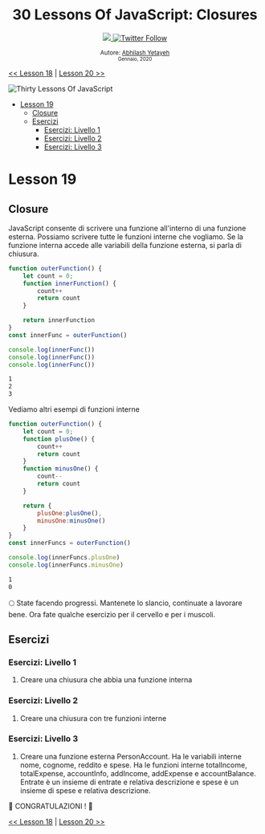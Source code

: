 <div align="center">
  <h1> 30 Lessons Of JavaScript: Closures</h1>
  <a class="header-badge" target="_blank" href="https://www.linkedin.com/in/Abhilash/">
  <img src="https://img.shields.io/badge/style--5eba00.svg?label=LinkedIn&logo=linkedin&style=social">
  </a>
  <a class="header-badge" target="_blank" href="https://twitter.com/Abhilash">
  <img alt="Twitter Follow" src="https://img.shields.io/twitter/follow/Abhilash?style=social">
  </a>

<sub>Autore:
<a href="https://www.linkedin.com/in/Abhilash/" target="_blank">Abhilash Yetayeh</a><br>
<small> Gennaio, 2020</small>
</sub>

</div>

[<< Lesson 18](../18_Lesson_Promises/18_Lesson_promises.md) | [Lesson 20 >>](../20_Lesson_Writing_clean_codes/20_Lesson_writing_clean_codes.md)

![Thirty Lessons Of JavaScript](../../images/banners/Lesson_1_19.png)
- [Lesson 19](#Lesson-19)
	- [Closure](#closure)
	- [Esercizi](#exercises)
		- [Esercizi: Livello 1](#exercises-level-1)
		- [Esercizi: Livello 2](#exercises-level-2)
		- [Esercizi: Livello 3](#exercises-level-3)

# Lesson 19

## Closure

JavaScript consente di scrivere una funzione all'interno di una funzione esterna. Possiamo scrivere tutte le funzioni interne che vogliamo. Se la funzione interna accede alle variabili della funzione esterna, si parla di chiusura.

```js
function outerFunction() {
    let count = 0;
    function innerFunction() {
        count++
        return count
    }

    return innerFunction
}
const innerFunc = outerFunction()

console.log(innerFunc())
console.log(innerFunc())
console.log(innerFunc())
```

```sh
1
2
3
```

Vediamo altri esempi di funzioni interne

```js
function outerFunction() {
    let count = 0;
    function plusOne() {
        count++
        return count
    }
    function minusOne() {
        count--
        return count
    }

    return {
        plusOne:plusOne(),
        minusOne:minusOne()
    }
}
const innerFuncs = outerFunction()

console.log(innerFuncs.plusOne)
console.log(innerFuncs.minusOne)
```

```sh
1
0
```

🌕 State facendo progressi. Mantenete lo slancio, continuate a lavorare bene.  Ora fate qualche esercizio per il cervello e per i muscoli.

## Esercizi

### Esercizi: Livello 1

1. Creare una chiusura che abbia una funzione interna

### Esercizi: Livello 2

1. Creare una chiusura con tre funzioni interne

### Esercizi: Livello 3

1. Creare una funzione esterna PersonAccount. Ha le variabili interne nome, cognome, reddito e spese. Ha le funzioni interne totalIncome, totalExpense, accountInfo, addIncome, addExpense e accountBalance. Entrate è un insieme di entrate e relativa descrizione e spese è un insieme di spese e relativa descrizione.

🎉 CONGRATULAZIONI ! 🎉

[<< Lesson 18](../18_Lesson_Promises/18_Lesson_promises.md) | [Lesson 20 >>](../20_Lesson_Writing_clean_codes/20_Lesson_writing_clean_codes.md)